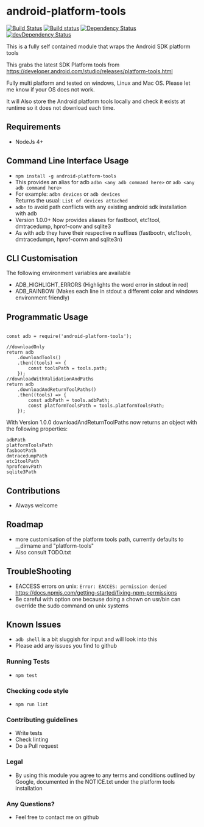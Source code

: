 # android-platform-tools #

[![Build Status](https://travis-ci.org/jamie-sherriff/android-platform-tools.svg?branch=master)](https://travis-ci.org/jamie-sherriff/android-platform-tools)
[![Build status](https://ci.appveyor.com/api/projects/status/xxa5h7vtrgvra895?svg=true)](https://ci.appveyor.com/project/jamie-sherriff/android-platform-tools)
[![Dependency Status](https://david-dm.org/jamie-sherriff/android-platform-tools.svg)](https://david-dm.org/jamie-sherriff/android-platform-tools)
[![devDependency Status](https://david-dm.org/jamie-sherriff/android-platform-tools/dev-status.svg)](https://david-dm.org/jamie-sherriff/android-platform-tools#info=devDependencies)

This is a fully self contained module that wraps the Android SDK platform tools

This grabs the latest SDK Platform tools from https://developer.android.com/studio/releases/platform-tools.html

Fully multi platform and tested on windows, Linux and Mac OS. Please let me know if your OS does not work.

It will Also store the Android platform tools locally and check it exists at runtime so it does not download each time.

## Requirements ##
* NodeJs 4+

## Command Line Interface Usage ##
* `npm install -g android-platform-tools` 
* This provides an alias for adb `adbn <any adb command here>` or  `adb <any adb command here>` 
* For example: `adbn devices` or `adb devices`  
 Returns the usual: `List of devices attached`
* `adbn` to avoid path conflicts with any existing android sdk installation with adb
* Version 1.0.0+ Now provides aliases for fastboot, etc1tool, dmtracedump, hprof-conv and sqlite3
* As with adb they have their respective n suffixes (fastbootn, etc1tooln, dmtracedumpn, hprof-convn and sqlite3n)

 
## CLI Customisation ##
 The following environment variables are available
 
 * ADB_HIGHLIGHT_ERRORS (Highlights the word error in stdout in red)
 * ADB_RAINBOW (Makes each line in stdout a different color and windows environment friendly)

## Programmatic Usage ##
~~~~

const adb = require('android-platform-tools');
  
//downloadOnly
return adb
    .downloadTools()
    .then((tools) => {
        const toolsPath = tools.path;
    });
//downloadWithValidationAndPaths
return adb
    .downloadAndReturnToolPaths()
    .then((tools) => {
        const adbPath = tools.adbPath;
        const platformToolsPath = tools.platformToolsPath;
    });
~~~~

With Version 1.0.0 downloadAndReturnToolPaths now returns an object with the following properties:
~~~
adbPath
platformToolsPath
fasbootPath
dmtracedumpPath
etc1toolPath
hprofconvPath
sqlite3Path
~~~


## Contributions ##
* Always welcome 

## Roadmap ##
* more customisation of the platform tools path, currently defaults to __dirname and "platform-tools"
* Also consult TODO.txt

## TroubleShooting ##
* EACCESS errors on unix: `Error: EACCES: permission denied`
  https://docs.npmjs.com/getting-started/fixing-npm-permissions
* Be careful with option one because doing a chown on usr/bin can override the sudo command on unix systems

## Known Issues ##
* `adb shell` is a bit sluggish for input and will look into this
* Please add any issues you find to github

### Running Tests ###
* `npm test`

### Checking code style ###
* `npm run lint`

### Contributing guidelines ###
* Write tests
* Check linting
* Do a Pull request

### Legal ###
* By using this module you agree to any terms and conditions outlined by Google,
documented in the NOTICE.txt under the platform tools installation

### Any Questions? ###
* Feel free to contact me on github